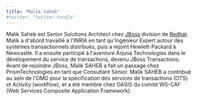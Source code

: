 ```yaml
---
title: "Malik Saheb"
#twitter: "twitter-handle"
---
```


Malik Saheb est Senior Solutions Architect chez [JBoss](http://www.jboss.org/) division de [Redhat](https://www.redhat.com/). Malik a d'abord travaillé à l'INRIA en tant qu'Ingénieur Expert autour des systèmes transactionnels distribués, puis a rejoint Hewlett-Packard à Newcastle. Il a ensuite participé à l'aventure Arjuna Technologies dans le dévelopement du service de transactions, devenu JBoss Transactions. Avant de rejoindre JBoss, Malik SAHEB a fait un passage chez PrismTechnologies en tant que Consultant Senior. Malik SAHEB a contribué au sein de l'OMG pour la spécification des services de transactions (OTS) et Activity (workflow), et a été membre chez OASIS du comité WS-CAF (Web Services Composite Application Framework).
